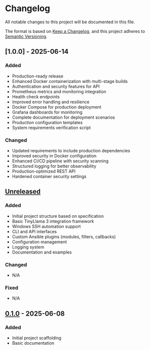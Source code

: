 # Changelog

All notable changes to this project will be documented in this file.

The format is based on [Keep a Changelog](https://keepachangelog.com/en/1.0.0/),
and this project adheres to [Semantic Versioning](https://semver.org/spec/v2.0.0.html).

## [1.0.0] - 2025-06-14

### Added
- Production-ready release
- Enhanced Docker containerization with multi-stage builds
- Authentication and security features for API
- Prometheus metrics and monitoring integration
- Health check endpoints
- Improved error handling and resilience
- Docker Compose for production deployment
- Grafana dashboards for monitoring
- Complete documentation for deployment scenarios
- Production configuration templates
- System requirements verification script

### Changed
- Updated requirements to include production dependencies
- Improved security in Docker configuration
- Enhanced CI/CD pipeline with security scanning
- Structured logging for better observability
- Production-optimized REST API
- Hardened container security settings

## [Unreleased]

### Added
- Initial project structure based on specification
- Basic TinyLlama 3 integration framework
- Windows SSH automation support
- CLI and API interfaces
- Custom Ansible plugins (modules, filters, callbacks)
- Configuration management
- Logging system
- Documentation and examples

### Changed
- N/A

### Fixed
- N/A

## [0.1.0] - 2025-06-08

### Added
- Initial project scaffolding
- Basic documentation

[Unreleased]: https://github.com/yourusername/ansible-llm/compare/v0.1.0...HEAD
[0.1.0]: https://github.com/yourusername/ansible-llm/releases/tag/v0.1.0
